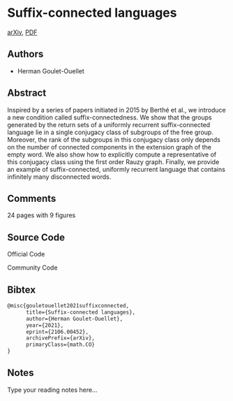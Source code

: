 
# Suffix-connected languages

[arXiv](https://arxiv.org/abs/2106.0452), [PDF](https://arxiv.org/pdf/2106.0452.pdf)

## Authors

- Herman Goulet-Ouellet

## Abstract

Inspired by a series of papers initiated in 2015 by Berthé et al., we introduce a new condition called suffix-connectedness. We show that the groups generated by the return sets of a uniformly recurrent suffix-connected language lie in a single conjugacy class of subgroups of the free group. Moreover, the rank of the subgroups in this conjugacy class only depends on the number of connected components in the extension graph of the empty word. We also show how to explicitly compute a representative of this conjugacy class using the first order Rauzy graph. Finally, we provide an example of suffix-connected, uniformly recurrent language that contains infinitely many disconnected words.

## Comments

24 pages with 9 figures

## Source Code

Official Code



Community Code



## Bibtex

```tex
@misc{gouletouellet2021suffixconnected,
      title={Suffix-connected languages}, 
      author={Herman Goulet-Ouellet},
      year={2021},
      eprint={2106.00452},
      archivePrefix={arXiv},
      primaryClass={math.CO}
}
```

## Notes

Type your reading notes here...

